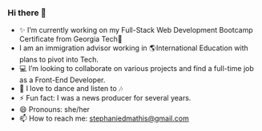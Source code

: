 ### Hi there 👋

- :sparkles: I’m currently working on my Full-Stack Web Development Bootcamp Certificate from Georgia Tech:honeybee:
- I am an immigration advisor working in :earth_americas:International Education with plans to pivot into Tech.
- :computer: I’m looking to collaborate on various projects and find a full-time job as a Front-End Developer.
-  :dancer: I love to dance and listen to :notes:
- ⚡ Fun fact: I was a news producer for several years.
- 😄 Pronouns: she/her
- 📫 How to reach me: stephaniedmathis@gmail.com


